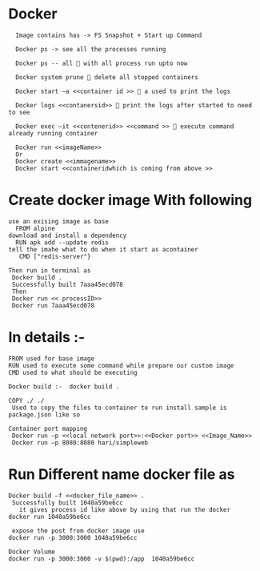 # Docker


      Image contains has -> FS Snapshot + Start up Command 

      Docker ps -> see all the processes running 

      Docker ps -- all  with all process run upto now 

      Docker system prune  delete all stopped containers 

      Docker start –a <<container id >>  a used to print the logs 

      Docker logs <<contanersid>>  print the logs after started to need to see 

      Docker exec –it <<contenerid>> <<command >>  execute command already running container 

      Docker run <<imageName>> 
      Or 
      Docker create <<immagename>>
      Docker start <<containeridwhich is coming from above >>

# Create docker image  With following 
   
    use an exising image as base 
      FROM alpine
    download and install a dependency 
      RUN apk add --update redis
    tell the imahe what to do when it start as acontainer
       CMD ["redis-server"}

    Then run in terminal as 
     Docker build .
     Successfully built 7aaa45ecd078 
     Then 
     Docker run << processID>>
     Docker run 7aaa45ecd078

# In details :- 
    FROM used for base image 
    RUN used to execute some command while prepare our custom image
    CMD used to what should be executing 
 
    Docker build :-  docker build . 

    COPY ./ ./ 
     Used to copy the files to container to run install sample is package.json like so 

    Container port mapping 
     Docker run –p <<local network port>>:<<Docker port>> <<Image_Name>>
     Docker run –p 8080:8080 hari/simpleweb
  
# Run Different name docker file as 
    Docker build –f <<docker_file_name>> .
     Successfully built 1040a59be6cc 
       it gives process id like above by using that run the docker 
    docker run 1040a59be6cc
   
     expose the post from docker image use 
    docker run -p 3000:3000 1040a59be6cc
  
    Docker Volume 
    docker run -p 3000:3000 -v $(pwd):/app  1040a59be6cc
  
  
   


